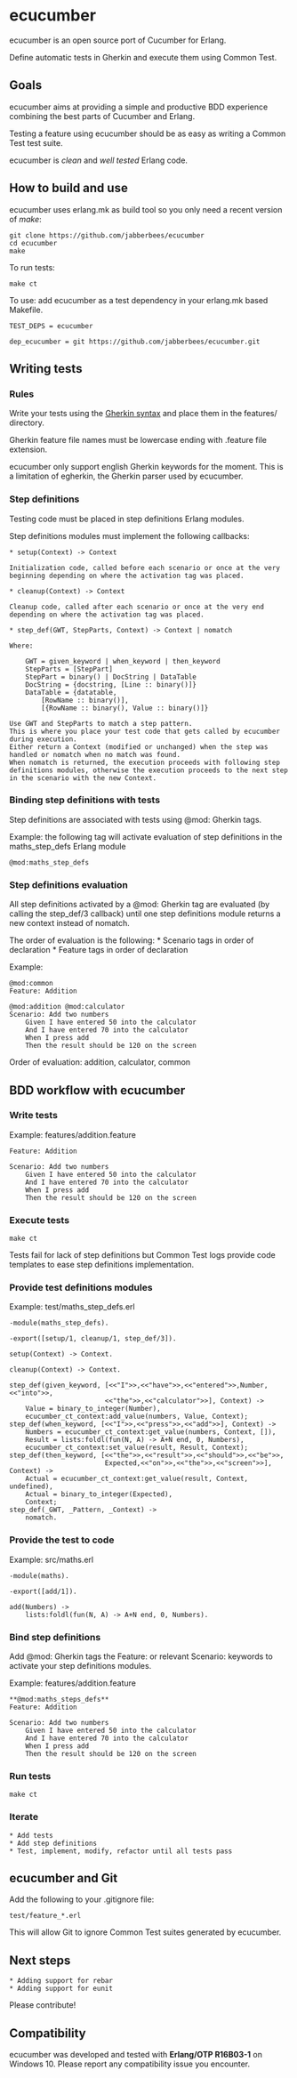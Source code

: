 # ecucumber

ecucumber is an open source port of Cucumber for Erlang.

Define automatic tests in Gherkin and execute them using Common Test.

## Goals

ecucumber aims at providing a simple and productive BDD experience combining the best parts of Cucumber and Erlang.

Testing a feature using ecucumber should be as easy as writing a Common Test test suite.

ecucumber is *clean* and *well tested* Erlang code.

## How to build and use

ecucumber uses erlang.mk as build tool so you only need a recent version of *make*:

	git clone https://github.com/jabberbees/ecucumber
	cd ecucumber
	make

To run tests:

	make ct

To use: add ecucumber as a test dependency in your erlang.mk based Makefile.

    TEST_DEPS = ecucumber

    dep_ecucumber = git https://github.com/jabberbees/ecucumber.git

## Writing tests

### Rules
Write your tests using the [Gherkin syntax](https://docs.cucumber.io/gherkin/reference/) and place them in the features/ directory.

Gherkin feature file names must be lowercase ending with .feature file extension.

ecucumber only support english Gherkin keywords for the moment. This is a limitation of egherkin, the Gherkin parser used by ecucumber.

### Step definitions
Testing code must be placed in step definitions Erlang modules.

Step definitions modules must implement the following callbacks:

    * setup(Context) -> Context

    Initialization code, called before each scenario or once at the very beginning depending on where the activation tag was placed.
    
    * cleanup(Context) -> Context
    
    Cleanup code, called after each scenario or once at the very end depending on where the activation tag was placed.

    * step_def(GWT, StepParts, Context) -> Context | nomatch

    Where:

        GWT = given_keyword | when_keyword | then_keyword
        StepParts = [StepPart]
        StepPart = binary() | DocString | DataTable
        DocString = {docstring, [Line :: binary()]}
        DataTable = {datatable,
            [RowName :: binary()],
            [{RowName :: binary(), Value :: binary()]}

    Use GWT and StepParts to match a step pattern.
    This is where you place your test code that gets called by ecucumber during execution.
    Either return a Context (modified or unchanged) when the step was handled or nomatch when no match was found.
    When nomatch is returned, the execution proceeds with following step definitions modules, otherwise the execution proceeds to the next step in the scenario with the new Context.

### Binding step definitions with tests
Step definitions are associated with tests using @mod:<module> Gherkin tags.

Example: the following tag will activate evaluation of step definitions in the maths_step_defs Erlang module

    @mod:maths_step_defs

### Step definitions evaluation

All step definitions activated by a @mod:<module> Gherkin tag are evaluated (by calling the step_def/3 callback) until one step definitions module returns a new context instead of nomatch.

The order of evaluation is the following:
    * Scenario tags in order of declaration
    * Feature tags in order of declaration

Example:

    @mod:common
    Feature: Addition

    @mod:addition @mod:calculator
    Scenario: Add two numbers
        Given I have entered 50 into the calculator
        And I have entered 70 into the calculator
        When I press add
        Then the result should be 120 on the screen

Order of evaluation: addition, calculator, common

## BDD workflow with ecucumber

### Write tests

Example: features/addition.feature

    Feature: Addition

    Scenario: Add two numbers
        Given I have entered 50 into the calculator
        And I have entered 70 into the calculator
        When I press add
        Then the result should be 120 on the screen

### Execute tests
    make ct

Tests fail for lack of step definitions but Common Test logs provide code templates to ease step definitions implementation.

### Provide test definitions modules

Example: test/maths_step_defs.erl

    -module(maths_step_defs).

    -export([setup/1, cleanup/1, step_def/3]).

    setup(Context) -> Context.

    cleanup(Context) -> Context.

    step_def(given_keyword, [<<"I">>,<<"have">>,<<"entered">>,Number,<<"into">>,
                            <<"the">>,<<"calculator">>], Context) ->
        Value = binary_to_integer(Number),
        ecucumber_ct_context:add_value(numbers, Value, Context);
    step_def(when_keyword, [<<"I">>,<<"press">>,<<"add">>], Context) ->
        Numbers = ecucumber_ct_context:get_value(numbers, Context, []),
        Result = lists:foldl(fun(N, A) -> A+N end, 0, Numbers),
        ecucumber_ct_context:set_value(result, Result, Context);
    step_def(then_keyword, [<<"the">>,<<"result">>,<<"should">>,<<"be">>,
                            Expected,<<"on">>,<<"the">>,<<"screen">>], Context) ->
        Actual = ecucumber_ct_context:get_value(result, Context, undefined),
        Actual = binary_to_integer(Expected),
        Context;
    step_def(_GWT, _Pattern, _Context) ->
        nomatch.

### Provide the test to code

Example: src/maths.erl

    -module(maths).

    -export([add/1]).

    add(Numbers) ->
        lists:foldl(fun(N, A) -> A+N end, 0, Numbers).

### Bind step definitions

Add @mod:<module> Gherkin tags the Feature: or relevant Scenario: keywords to activate your step definitions modules.
 
Example: features/addition.feature

    **@mod:maths_steps_defs**
    Feature: Addition

    Scenario: Add two numbers
        Given I have entered 50 into the calculator
        And I have entered 70 into the calculator
        When I press add
        Then the result should be 120 on the screen

### Run tests
    make ct

### Iterate
    * Add tests
    * Add step definitions
    * Test, implement, modify, refactor until all tests pass

## ecucumber and Git

Add the following to your .gitignore file:

    test/feature_*.erl

This will allow Git to ignore Common Test suites generated by ecucumber.

## Next steps
    * Adding support for rebar
    * Adding support for eunit

Please contribute!

## Compatibility

ecucumber was developed and tested with **Erlang/OTP R16B03-1** on Windows 10.
Please report any compatibility issue you encounter.
